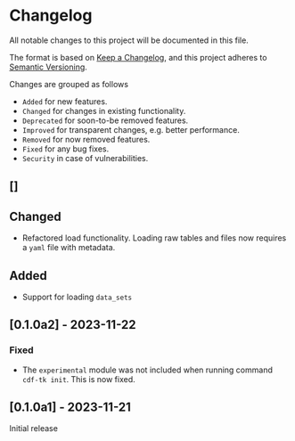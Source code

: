 # Changelog
All notable changes to this project will be documented in this file.

The format is based on [Keep a Changelog](https://keepachangelog.com/en/1.0.0/),
and this project adheres to [Semantic Versioning](https://semver.org/spec/v2.0.0.html).

Changes are grouped as follows
- `Added` for new features.
- `Changed` for changes in existing functionality.
- `Deprecated` for soon-to-be removed features.
- `Improved` for transparent changes, e.g. better performance.
- `Removed` for now removed features.
- `Fixed` for any bug fixes.
- `Security` in case of vulnerabilities.

## []
## Changed
- Refactored load functionality. Loading raw tables and files now requires a `yaml` file with metadata.
## Added
- Support for loading `data_sets`

## [0.1.0a2] - 2023-11-22
### Fixed
- The `experimental` module was not included when running command `cdf-tk init`. This is now fixed.

## [0.1.0a1] - 2023-11-21
Initial release
